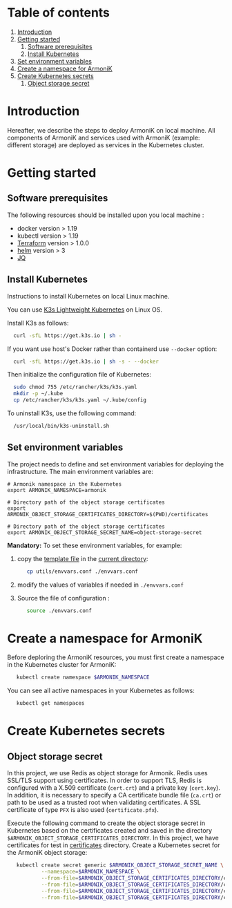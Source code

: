# Table of contents
1. [Introduction](#introduction)
2. [Getting started](#getteing-started)
   1. [Software prerequisites](#software-prerequisites)
   2. [Install Kubernetes](#install-kubernetes)
3. [Set environment variables](#set-environment-variables)
4. [Create a namespace for ArmoniK](#create-a-namespace-for-armonik)
5. [Create Kubernetes secrets](#create-kubernetes-secrets)
   1. [Object storage secret](#object-storage-secret)

# Introduction <a name="introduction"></a>
Hereafter, we describe the steps to deploy ArmoniK on local machine. All components of ArmoniK and services used with 
ArmoniK (example: different storage) are deployed as services in the Kubernetes cluster.

# Getting started <a name="getting-started"></a>
## Software prerequisites <a name="software-prerequisites"></a>
The following resources should be installed upon you local machine :

* docker version > 1.19
* kubectl version > 1.19
* [Terraform](https://learn.hashicorp.com/tutorials/terraform/install-cli) version > 1.0.0
* [helm](https://helm.sh/docs/intro/install/) version > 3
* [JQ](https://stedolan.github.io/jq/)

## Install Kubernetes <a name="install-kubernetes"></a>
Instructions to install Kubernetes on local Linux machine.

You can use [K3s Lightweight Kubernetes](https://rancher.com/docs/k3s/latest/en/) on Linux OS.

Install K3s as follows:

```bash
  curl -sfL https://get.k3s.io | sh -
```

If you want use host's Docker rather than containerd use `--docker` option:

```bash
  curl -sfL https://get.k3s.io | sh -s - --docker
```

Then initialize the configuration file of Kubernetes:

```bash
  sudo chmod 755 /etc/rancher/k3s/k3s.yaml
  mkdir -p ~/.kube
  cp /etc/rancher/k3s/k3s.yaml ~/.kube/config
```

To uninstall K3s, use the following command:

```bash
  /usr/local/bin/k3s-uninstall.sh
```
## Set environment variables <a name="set-environment-variables"></a>
The project needs to define and set environment variables for deploying the infrastructure.
The main environment variables are:

```buildoutcfg
# Armonik namespace in the Kubernetes
export ARMONIK_NAMESPACE=armonik

# Directory path of the object storage certificates
export ARMONIK_OBJECT_STORAGE_CERTIFICATES_DIRECTORY=$(PWD)/certificates
    
# Directory path of the object storage certificates
export ARMONIK_OBJECT_STORAGE_SECRET_NAME=object-storage-secret
```

**Mandatory:** To set these environment variables, for example:

1. copy the [template file](./utils/envvars.conf) in the [current directory](.):

   ```bash
      cp utils/envvars.conf ./envvars.conf
   ```
   
2. modify the values of variables if needed in `./envvars.conf`

3. Source the file of configuration :

   ```bash
      source ./envvars.conf
   ```

# Create a namespace for ArmoniK <a name="create-a-namespace-for-armonik"></a>
Before deploring the ArmoniK resources, you must first create a namespace in the Kubernetes cluster for ArmoniK:

```bash
   kubectl create namespace $ARMONIK_NAMESPACE
```

You can see all active namespaces in your Kubernetes as follows:

```bash
   kubectl get namespaces
```

# Create Kubernetes secrets <a name="create-kubernetes-secrets"></a>
## Object storage secret <a name="object-storage-secret"></a>
In this project, we use Redis as object storage for Armonik. Redis uses SSL/TLS support using certificates. In order to 
support TLS, Redis is configured with a X.509 certificate (`cert.crt`) and a private key (`cert.key`). In addition, it 
is necessary to specify a CA certificate bundle file (`ca.crt`) or path to be used as a trusted root when validating 
certificates. A SSL certificate of type `PFX` is also used (`certificate.pfx`).

Execute the following command to create the object storage secret in Kubernetes based on the certificates created and
saved in the directory `$ARMONIK_OBJECT_STORAGE_CERTIFICATES_DIRECTORY`. In this project, we have certificates for test
in [certificates](./certificates) directory. Create a Kubernetes secret for the ArmoniK object storage:

   ```bash
      kubectl create secret generic $ARMONIK_OBJECT_STORAGE_SECRET_NAME \
              --namespace=$ARMONIK_NAMESPACE \
              --from-file=$ARMONIK_OBJECT_STORAGE_CERTIFICATES_DIRECTORY/cert.crt \
              --from-file=$ARMONIK_OBJECT_STORAGE_CERTIFICATES_DIRECTORY/cert.key \
              --from-file=$ARMONIK_OBJECT_STORAGE_CERTIFICATES_DIRECTORY/ca.crt \
              --from-file=$ARMONIK_OBJECT_STORAGE_CERTIFICATES_DIRECTORY/certificate.pfx
   ```